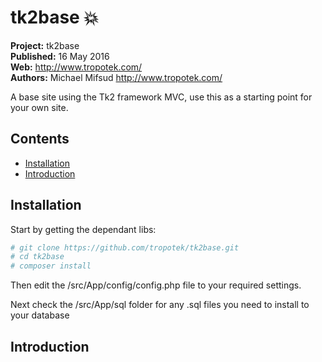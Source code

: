 # tk2base :boom: 

__Project:__ tk2base  
__Published:__ 16 May 2016  
__Web:__ <http://www.tropotek.com/>  
__Authors:__ Michael Mifsud <http://www.tropotek.com/>  

A base site using the Tk2 framework MVC, use this as a starting point for your 
own site.


## Contents

- [Installation](#installation)
- [Introduction](#introduction)

## Installation

Start by getting the dependant libs:

~~~bash
# git clone https://github.com/tropotek/tk2base.git
# cd tk2base
# composer install
~~~

Then edit the /src/App/config/config.php file to your required settings.

Next check the /src/App/sql folder for any .sql files you need to install to your database

## Introduction


